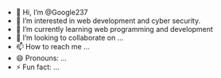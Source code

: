 - 👋 Hi, I’m @Google237
- 👀 I’m interested in web development and cyber security.
- 🌱 I’m currently learning web programming and development
- 💞️ I’m looking to collaborate on ...
- 📫 How to reach me ...
- 😄 Pronouns: ...
- ⚡ Fun fact: ...

<!---
Google237/Google237 is a ✨ special ✨ repository because its `README.md` (this file) appears on your GitHub profile.
You can click the Preview link to take a look at your changes.
--->
